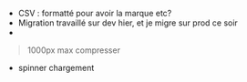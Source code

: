 - CSV : formatté pour avoir la marque etc?
- Migration travaillé sur dev hier, et je migre sur prod ce soir
-

> 1000px max
> compresser

- spinner chargement
